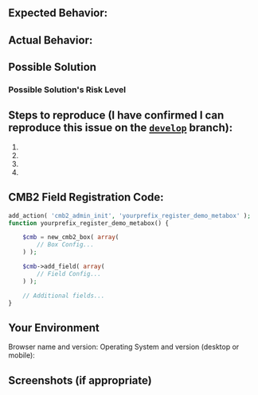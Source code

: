 <!--
Before posting a new issue:
- Please post general support and questions at https://www.wordpress.org/support/plugin/cmb2/. We will move to GitHub once a confirmed bug.
- Please check if your issue is addressed in the CMB2 Wiki Troubleshooting page: https://github.com/CMB2/CMB2/wiki/Troubleshooting
- Please review the contributing guidelines: https://github.com/CMB2/CMB2/blob/develop/CONTRIBUTING.md.
-->
## Expected Behavior:
<!--- If you're describing a bug, tell us what should happen -->
<!--- If you're suggesting a change/improvement, tell us how it should work -->

## Actual Behavior:
<!--- If describing a bug, tell us what happens instead of the expected behavior -->
<!--- If suggesting a change/improvement, explain the difference from current behavior -->

## Possible Solution
<!--- Not required, but suggest a fix/reason for the bug, -->
<!--- or ideas how to implement the addition or change -->

### Possible Solution's Risk Level
<!--- Document the potential risks for your proposed fix, -->
<!--- E.g. admin-only = minimal risk, or major user feature = high risk -->

## Steps to reproduce (I have confirmed I can reproduce this issue on the [`develop`](https://github.com/CMB2/CMB2/tree/develop) branch):
<!--- Provide a link to a live example, or an unambiguous set of steps to -->
<!--- reproduce this bug. Include code to reproduce, if relevant -->
1.
2.
3.
4.

## CMB2 Field Registration Code:

```php
add_action( 'cmb2_admin_init', 'yourprefix_register_demo_metabox' );
function yourprefix_register_demo_metabox() {

	$cmb = new_cmb2_box( array(
		// Box Config...
	) );

	$cmb->add_field( array(
		// Field Config...
	) );

	// Additional fields...
}
```

## Your Environment
<!--- Include as many relevant details about the environment you experienced the bug in -->
Browser name and version:
Operating System and version (desktop or mobile):

## Screenshots (if appropriate)
<!--- Include screenshots of the console if errors are present -->
